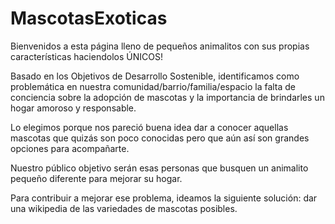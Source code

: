 # MascotasExoticas

Bienvenidos a esta página lleno de pequeños animalitos con sus propias características haciendolos ÚNICOS!

Basado en los Objetivos de Desarrollo Sostenible, identificamos como problemática en nuestra comunidad/barrio/familia/espacio la falta de conciencia sobre la adopción de mascotas y la importancia de brindarles un hogar amoroso y responsable.

Lo elegimos porque nos pareció buena idea dar a conocer aquellas mascotas que quizás son poco conocidas pero que aún así son grandes opciones para acompañarte.

Nuestro público objetivo serán esas personas que busquen un animalito pequeño diferente para mejorar su hogar.

Para contribuir a mejorar ese problema, ideamos la siguiente solución: dar una wikipedia de las variedades de mascotas posibles.
